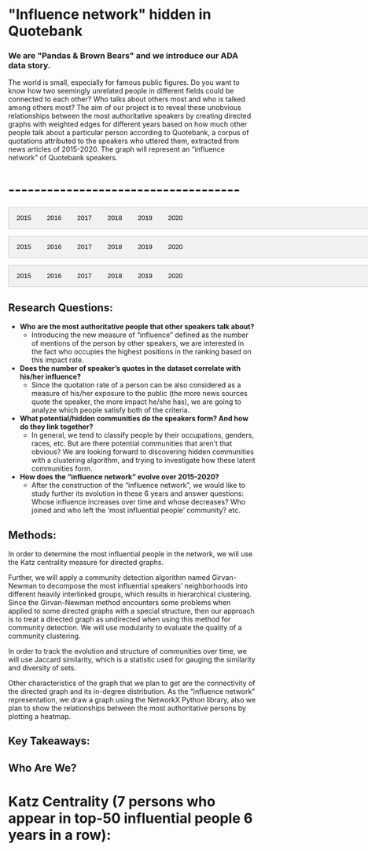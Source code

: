 # "Influence network" hidden in Quotebank

###    We are "Pandas & Brown Bears" and we introduce our ADA data story.

The world is small, especially for famous public figures. Do you want to know how two seemingly unrelated people in different fields could be connected to each other? Who talks about others most and who is talked among others most?  The aim of our project is to reveal these unobvious relationships between the most authoritative speakers by creating directed graphs with weighted edges for different years based on how much other people talk about a particular person according to Quotebank, a corpus of quotations attributed to the speakers who uttered them, extracted from news articles of 2015-2020. The graph will represent an “influence network” of Quotebank speakers. 
# ------------------------------------
<div>
  <script>
  function openGraph(evt, yearName) {
    var i, tabcontent, tablinks;

    tabcontent = document.getElementsByClassName("tabcontent");
    for (i = 0; i < tabcontent.length; i++) {
      tabcontent[i].style.display = "none";
    }

    tablinks = document.getElementsByClassName("tablinks");
    for (i = 0; i < tablinks.length; i++) {
      tablinks[i].className = tablinks[i].className.replace(" active", "");
    }

    document.getElementById(yearName).style.display = "block";
    evt.currentTarget.className += " active";
  }
  </script>

  <style>
  /* Style the tab */
  .tab {
    overflow: hidden;
    border: 1px solid #ccc;
    background-color: #f1f1f1;
    width: 800px;
  }

  /* Style the buttons that are used to open the tab content */
  .tab button {
    background-color: inherit;
    float: left;
    border: none;
    outline: none;
    cursor: pointer;
    padding: 14px 16px;
    transition: 0.3s;
  }

  /* Change background color of buttons on hover */
  .tab button:hover {
    background-color: #ddd;
  }

  /* Create an active/current tablink class */
  .tab button.active {
    background-color: #ccc;
  }

  /* Style the tab content */
  .tabcontent {
    display: none;
    padding: 6px 12px;
    border: 1px solid #ccc;
    border-top: none;
    width: 800px;
    height: 800px;
  }
  </style>

  <!-- Tab links -->
  <div class="tab">
    <button class="tablinks" onclick="openGraph(event, '2015')" id="defaultOpen">2015</button>
    <button class="tablinks" onclick="openGraph(event, '2016')">2016</button>
    <button class="tablinks" onclick="openGraph(event, '2017')">2017</button>
    <button class="tablinks" onclick="openGraph(event, '2018')">2018</button>
    <button class="tablinks" onclick="openGraph(event, '2019')">2019</button>
    <button class="tablinks" onclick="openGraph(event, '2020')">2020</button>
  </div>

  <!-- Tab content -->
  <div id="2015" class="tabcontent">
    <embed type="text/html" src="plots/plot2015_750.html" width="800" height="800">
  </div>

  <div id="2016" class="tabcontent">
    <embed type="text/html" src="plots/plot2016_750.html" width="800" height="800">
  </div>

  <div id="2017" class="tabcontent">
    <embed type="text/html" src="plots/plot2017_750.html" width="800" height="800">
  </div>

  <div id="2018" class="tabcontent">
    <embed type="text/html" src="plots/plot2018_750.html" width="800" height="800">
  </div>

  <div id="2019" class="tabcontent">
    <embed type="text/html" src="plots/plot2019_750.html" width="800" height="800">
  </div>

  <div id="2020" class="tabcontent">
    <embed type="text/html" src="plots/plot2020_750.html" width="800" height="800">
  </div>
</div>

<div>
  <script>
  document.getElementById("defaultOpen").click();
  </script>
</div>

<div>
  <script>
  function openGraph_comm(evt, yearName) {
    var i, tabcontent, tablinks;

    tabcontent = document.getElementsByClassName("tabcontent_comm");
    for (i = 0; i < tabcontent.length; i++) {
      tabcontent[i].style.display = "none";
    }

    tablinks = document.getElementsByClassName("tablinks_comm");
    for (i = 0; i < tablinks.length; i++) {
      tablinks[i].className = tablinks[i].className.replace(" active", "");
    }

    document.getElementById(yearName).style.display = "block";
    evt.currentTarget.className += " active";
  }
  </script>

  <style>
  /* Style the tab */
  .tab_comm {
    overflow: hidden;
    border: 1px solid #ccc;
    background-color: #f1f1f1;
    width: 800px;
  }

  /* Style the buttons that are used to open the tab content */
  .tab_comm button {
    background-color: inherit;
    float: left;
    border: none;
    outline: none;
    cursor: pointer;
    padding: 14px 16px;
    transition: 0.3s;
  }

  /* Change background color of buttons on hover */
  .tab_comm button:hover {
    background-color: #ddd;
  }

  /* Create an active/current tablink class */
  .tab_comm button.active {
    background-color: #ccc;
  }

  /* Style the tab content */
  .tabcontent_comm {
    display: none;
    padding: 6px 12px;
    border: 1px solid #ccc;
    border-top: none;
    width: 800px;
  }
  </style>

  <!-- Tab links -->
  <div class="tab_comm">
    <button class="tablinks_comm" onclick="openGraph_comm(event, '2015_comm')" id="defaultOpen_comm">2015</button>
    <button class="tablinks_comm" onclick="openGraph_comm(event, '2016_comm')">2016</button>
    <button class="tablinks_comm" onclick="openGraph_comm(event, '2017_comm')">2017</button>
    <button class="tablinks_comm" onclick="openGraph_comm(event, '2018_comm')">2018</button>
    <button class="tablinks_comm" onclick="openGraph_comm(event, '2019_comm')">2019</button>
    <button class="tablinks_comm" onclick="openGraph_comm(event, '2020_comm')">2020</button>
  </div>

  <!-- Tab content -->
  <div id="2015_comm" class="tabcontent_comm">
    <div class="flourish-embed flourish-network" data-src="visualisation/8150019"><script src="https://public.flourish.studio/resources/embed.js"></script></div> 
  </div>

  <div id="2016_comm" class="tabcontent_comm">
    <div class="flourish-embed flourish-network" data-src="visualisation/8149786"><script src="https://public.flourish.studio/resources/embed.js"></script></div> 
  </div>

  <div id="2017_comm" class="tabcontent_comm">
    <div class="flourish-embed flourish-network" data-src="visualisation/8143275"><script src="https://public.flourish.studio/resources/embed.js"></script></div>
  </div>

  <div id="2018_comm" class="tabcontent_comm">
    <div class="flourish-embed flourish-network" data-src="visualisation/8144602"><script src="https://public.flourish.studio/resources/embed.js"></script></div>
  </div>

  <div id="2019_comm" class="tabcontent_comm">
    <div class="flourish-embed flourish-network" data-src="visualisation/8144488"><script src="https://public.flourish.studio/resources/embed.js"></script></div>
  </div>

  <div id="2020_comm" class="tabcontent_comm">
    <div class="flourish-embed flourish-network" data-src="visualisation/8143518"><script src="https://public.flourish.studio/resources/embed.js"></script></div>
  </div>
</div>

<div>
  <script>
  document.getElementById("defaultOpen_comm").click();
  </script>
</div>

<div>
  <script>
  function openGraph_circ(evt, yearName) {
    var i, tabcontent, tablinks;

    tabcontent = document.getElementsByClassName("tabcontent_circ");
    for (i = 0; i < tabcontent.length; i++) {
      tabcontent[i].style.display = "none";
    }

    tablinks = document.getElementsByClassName("tablinks_circ");
    for (i = 0; i < tablinks.length; i++) {
      tablinks[i].className = tablinks[i].className.replace(" active", "");
    }

    document.getElementById(yearName).style.display = "block";
    evt.currentTarget.className += " active";
  }
  </script>

  <style>
  /* Style the tab */
  .tab_circ {
    overflow: hidden;
    border: 1px solid #ccc;
    background-color: #f1f1f1;
    width: 800px;
  }

  /* Style the buttons that are used to open the tab content */
  .tab_circ button {
    background-color: inherit;
    float: left;
    border: none;
    outline: none;
    cursor: pointer;
    padding: 14px 16px;
    transition: 0.3s;
  }

  /* Change background color of buttons on hover */
  .tab_circ button:hover {
    background-color: #ddd;
  }

  /* Create an active/current tablink class */
  .tab_circ button.active {
    background-color: #ccc;
  }

  /* Style the tab content */
  .tabcontent_circ {
    display: none;
    padding: 6px 12px;
    border: 1px solid #ccc;
    border-top: none;
    width: 800px;
  }
  </style>

  <!-- Tab links -->
  <div class="tab_circ">
    <button class="tablinks_circ" onclick="openGraph_circ(event, '2015_circ')" id="defaultOpen_circ">2015</button>
    <button class="tablinks_circ" onclick="openGraph_circ(event, '2016_circ')">2016</button>
    <button class="tablinks_circ" onclick="openGraph_circ(event, '2017_circ')">2017</button>
    <button class="tablinks_circ" onclick="openGraph_circ(event, '2018_circ')">2018</button>
    <button class="tablinks_circ" onclick="openGraph_circ(event, '2019_circ')">2019</button>
    <button class="tablinks_circ" onclick="openGraph_circ(event, '2020_circ')">2020</button>
  </div>

  <!-- Tab content -->
  <div id="2015_circ" class="tabcontent_circ">
    <div class="flourish-embed flourish-chord" data-src="visualisation/8164531"><script src="https://public.flourish.studio/resources/embed.js"></script></div>
  </div>

  <div id="2016_circ" class="tabcontent_circ">
    <div class="flourish-embed flourish-chord" data-src="visualisation/8164398"><script src="https://public.flourish.studio/resources/embed.js"></script></div>
  </div>

  <div id="2017_circ" class="tabcontent_circ">
    <div class="flourish-embed flourish-chord" data-src="visualisation/8164312"><script src="https://public.flourish.studio/resources/embed.js"></script></div>
  </div>

  <div id="2018_circ" class="tabcontent_circ">
    <div class="flourish-embed flourish-chord" data-src="visualisation/8164202"><script src="https://public.flourish.studio/resources/embed.js"></script></div>
  </div>

  <div id="2019_circ" class="tabcontent_circ">
    <div class="flourish-embed flourish-chord" data-src="visualisation/8164102"><script src="https://public.flourish.studio/resources/embed.js"></script></div>
  </div>

  <div id="2020_circ" class="tabcontent_circ">
    <div class="flourish-embed flourish-chord" data-src="visualisation/8163809"><script src="https://public.flourish.studio/resources/embed.js"></script></div>
  </div>
</div>

<div>
  <script>
  document.getElementById("defaultOpen_circ").click();
  </script>
</div>

## Research Questions:
* **Who are the most authoritative people that other speakers talk about?** 
    - Introducing the new measure of “influence” defined as the number of mentions of the person by other speakers, we are interested in the fact who occupies the highest positions in the ranking based on this impact rate. 
* **Does the number of speaker’s quotes in the dataset correlate with his/her influence?**
    - Since the quotation rate of a person can be also considered as a measure of his/her exposure to the public (the more news sources quote the speaker, the more impact he/she has), we are going to analyze which people satisfy both of the criteria.
* **What potential/hidden communities do the speakers form? And how do they link together?**
    - In general, we tend to classify people by their occupations, genders, races, etc. But are there potential communities that aren’t that obvious? We are looking forward to discovering hidden communities with a clustering algorithm, and trying to investigate how these latent communities form.
* **How does the “influence network” evolve over 2015-2020?**
    - After the construction of the “influence network”, we would like to study further its evolution in these 6 years and answer questions: Whose influence increases over time and whose decreases? Who joined and who left the ‘most influential people’ community? etc.
 
## Methods:
In order to determine the most influential people in the network, we will use the Katz centrality measure for directed graphs.

Further, we will apply a community detection algorithm named Girvan-Newman to decompose the most influential speakers’ neighborhoods into different heavily interlinked groups, which results in hierarchical clustering. Since the Girvan-Newman method encounters some problems when applied to some directed graphs with a special structure, then our approach is to treat a directed graph as undirected when using this method for community detection. We will use modularity to evaluate the quality of a community clustering.

In order to track the evolution and structure of communities over time, we will use Jaccard similarity, which is a statistic used for gauging the similarity and diversity of sets.

Other characteristics of the graph that we plan to get are the connectivity of the directed graph and its in-degree distribution. As the “influence network” representation, we draw a graph using the NetworkX Python library, also we plan to show the relationships between the most authoritative persons by plotting a heatmap.

## Key Takeaways:

## Who Are We?
<div class="flourish-embed flourish-bar-chart-race" data-src="visualisation/8163376"><script src="https://public.flourish.studio/resources/embed.js"></script></div>

# Katz Centrality (7 persons who appear in top-50 influential people 6 years in a row):
<div class="flourish-embed flourish-chart" data-src="visualisation/8140221"><script src="https://public.flourish.studio/resources/embed.js"></script></div> 
